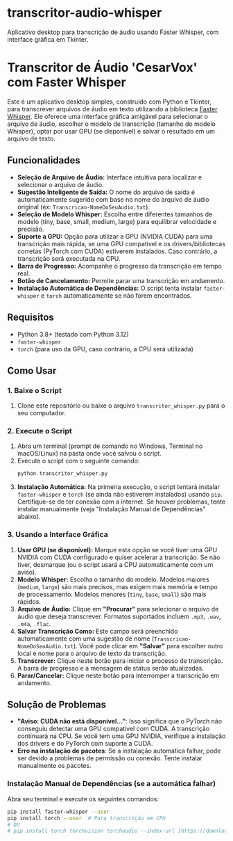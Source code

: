 # transcritor-audio-whisper
Aplicativo desktop para transcrição de áudio usando Faster Whisper, com interface gráfica em Tkinter.

# Transcritor de Áudio 'CesarVox' com Faster Whisper

Este é um aplicativo desktop simples, construído com Python e Tkinter, para transcrever arquivos de áudio em texto utilizando a biblioteca [Faster Whisper](https://github.com/guillaumekln/faster-whisper). Ele oferece uma interface gráfica amigável para selecionar o arquivo de áudio, escolher o modelo de transcrição (tamanho do modelo Whisper), optar por usar GPU (se disponível) e salvar o resultado em um arquivo de texto.

## Funcionalidades

* **Seleção de Arquivo de Áudio:** Interface intuitiva para localizar e selecionar o arquivo de áudio.
* **Sugestão Inteligente de Saída:** O nome do arquivo de saída é automaticamente sugerido com base no nome do arquivo de áudio original (ex: `Transcricao-NomeDoSeuAudio.txt`).
* **Seleção de Modelo Whisper:** Escolha entre diferentes tamanhos de modelo (tiny, base, small, medium, large) para equilibrar velocidade e precisão.
* **Suporte a GPU:** Opção para utilizar a GPU (NVIDIA CUDA) para uma transcrição mais rápida, se uma GPU compatível e os drivers/bibliotecas corretas (PyTorch com CUDA) estiverem instalados. Caso contrário, a transcrição será executada na CPU.
* **Barra de Progresso:** Acompanhe o progresso da transcrição em tempo real.
* **Botão de Cancelamento:** Permite parar uma transcrição em andamento.
* **Instalação Automática de Dependências:** O script tenta instalar `faster-whisper` e `torch` automaticamente se não forem encontrados.

## Requisitos

* Python 3.8+ (testado com Python 3.12)
* `faster-whisper`
* `torch` (para uso da GPU, caso contrário, a CPU será utilizada)

## Como Usar

### 1. Baixe o Script

1.  Clone este repositório ou baixe o arquivo `transcritor_whisper.py` para o seu computador.

### 2. Execute o Script

1.  Abra um terminal (prompt de comando no Windows, Terminal no macOS/Linux) na pasta onde você salvou o script.
2.  Execute o script com o seguinte comando:
    ```bash
    python transcritor_whisper.py
    ```
3.  **Instalação Automática:** Na primeira execução, o script tentará instalar `faster-whisper` e `torch` (se ainda não estiverem instalados) usando `pip`. Certifique-se de ter conexão com a internet. Se houver problemas, tente instalar manualmente (veja "Instalação Manual de Dependências" abaixo).

### 3. Usando a Interface Gráfica

1.  **Usar GPU (se disponível):** Marque esta opção se você tiver uma GPU NVIDIA com CUDA configurado e quiser acelerar a transcrição. Se não tiver, desmarque (ou o script usará a CPU automaticamente com um aviso).
2.  **Modelo Whisper:** Escolha o tamanho do modelo. Modelos maiores (`medium`, `large`) são mais precisos, mas exigem mais memória e tempo de processamento. Modelos menores (`tiny`, `base`, `small`) são mais rápidos.
3.  **Arquivo de Áudio:** Clique em **"Procurar"** para selecionar o arquivo de áudio que deseja transcrever. Formatos suportados incluem `.mp3`, `.wav`, `.m4a`, `.flac`.
4.  **Salvar Transcrição Como:** Este campo será preenchido automaticamente com uma sugestão de nome (`Transcricao-NomeDoSeuAudio.txt`). Você pode clicar em **"Salvar"** para escolher outro local e nome para o arquivo de texto da transcrição.
5.  **Transcrever:** Clique neste botão para iniciar o processo de transcrição. A barra de progresso e a mensagem de status serão atualizadas.
6.  **Parar/Cancelar:** Clique neste botão para interromper a transcrição em andamento.

## Solução de Problemas

* **"Aviso: CUDA não está disponível..."**: Isso significa que o PyTorch não conseguiu detectar uma GPU compatível com CUDA. A transcrição continuará na CPU. Se você tem uma GPU NVIDIA, verifique a instalação dos drivers e do PyTorch com suporte a CUDA.
* **Erro na instalação de pacotes**: Se a instalação automática falhar, pode ser devido a problemas de permissão ou conexão. Tente instalar manualmente os pacotes.

### Instalação Manual de Dependências (se a automática falhar)

Abra seu terminal e execute os seguintes comandos:

```bash
pip install faster-whisper --user
pip install torch --user  # Para transcrição em CPU
# OU
# pip install torch torchvision torchaudio --index-url [https://download.pytorch.org/whl/cu118](https://download.pytorch.org/whl/cu118) --user # Exemplo para CUDA 11.8. Adapte para sua versão CUDA.
